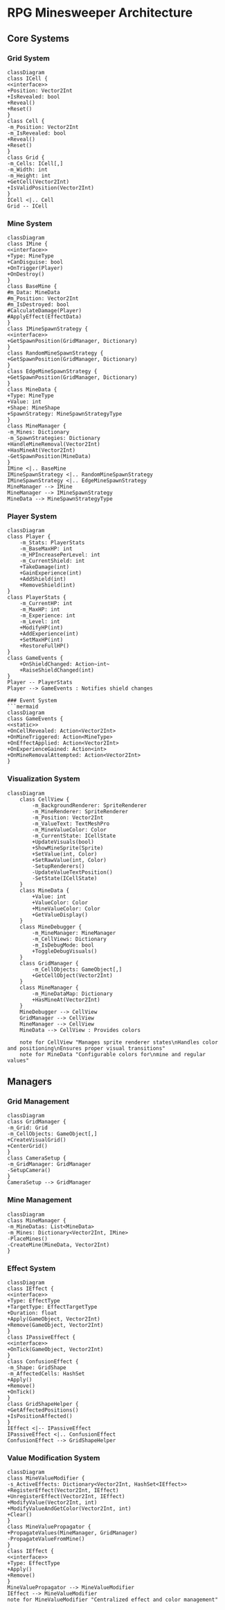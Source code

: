 # RPG Minesweeper Architecture

## Core Systems

### Grid System

```mermaid
classDiagram
class ICell {
<<interface>>
+Position: Vector2Int
+IsRevealed: bool
+Reveal()
+Reset()
}
class Cell {
-m_Position: Vector2Int
-m_IsRevealed: bool
+Reveal()
+Reset()
}
class Grid {
-m_Cells: ICell[,]
-m_Width: int
-m_Height: int
+GetCell(Vector2Int)
+IsValidPosition(Vector2Int)
}
ICell <|.. Cell
Grid -- ICell
```

### Mine System
```mermaid
classDiagram
class IMine {
<<interface>>
+Type: MineType
+CanDisguise: bool
+OnTrigger(Player)
+OnDestroy()
}
class BaseMine {
#m_Data: MineData
#m_Position: Vector2Int
#m_IsDestroyed: bool
#CalculateDamage(Player)
#ApplyEffect(EffectData)
}
class IMineSpawnStrategy {
<<interface>>
+GetSpawnPosition(GridManager, Dictionary)
}
class RandomMineSpawnStrategy {
+GetSpawnPosition(GridManager, Dictionary)
}
class EdgeMineSpawnStrategy {
+GetSpawnPosition(GridManager, Dictionary)
}
class MineData {
+Type: MineType
+Value: int
+Shape: MineShape
+SpawnStrategy: MineSpawnStrategyType
}
class MineManager {
-m_Mines: Dictionary
-m_SpawnStrategies: Dictionary
+HandleMineRemoval(Vector2Int)
+HasMineAt(Vector2Int)
-GetSpawnPosition(MineData)
}
IMine <|.. BaseMine
IMineSpawnStrategy <|.. RandomMineSpawnStrategy
IMineSpawnStrategy <|.. EdgeMineSpawnStrategy
MineManager --> IMine
MineManager --> IMineSpawnStrategy
MineData --> MineSpawnStrategyType
```

### Player System
```mermaid
classDiagram
class Player {
    -m_Stats: PlayerStats
    -m_BaseMaxHP: int
    -m_HPIncreasePerLevel: int
    -m_CurrentShield: int
    +TakeDamage(int)
    +GainExperience(int)
    +AddShield(int)
    +RemoveShield(int)
}
class PlayerStats {
    -m_CurrentHP: int
    -m_MaxHP: int
    -m_Experience: int
    -m_Level: int
    +ModifyHP(int)
    +AddExperience(int)
    +SetMaxHP(int)
    +RestoreFullHP()
}
class GameEvents {
    +OnShieldChanged: Action~int~
    +RaiseShieldChanged(int)
}
Player -- PlayerStats
Player --> GameEvents : Notifies shield changes

### Event System
```mermaid
classDiagram
class GameEvents {
<<static>>
+OnCellRevealed: Action<Vector2Int>
+OnMineTriggered: Action<MineType>
+OnEffectApplied: Action<Vector2Int>
+OnExperienceGained: Action<int>
+OnMineRemovalAttempted: Action<Vector2Int>
}
```

### Visualization System
```mermaid
classDiagram
    class CellView {
        -m_BackgroundRenderer: SpriteRenderer
        -m_MineRenderer: SpriteRenderer
        -m_Position: Vector2Int
        -m_ValueText: TextMeshPro
        -m_MineValueColor: Color
        -m_CurrentState: ICellState
        +UpdateVisuals(bool)
        +ShowMineSprite(Sprite)
        +SetValue(int, Color)
        +SetRawValue(int, Color)
        -SetupRenderers()
        -UpdateValueTextPosition()
        -SetState(ICellState)
    }
    class MineData {
        +Value: int
        +ValueColor: Color
        +MineValueColor: Color
        +GetValueDisplay()
    }
    class MineDebugger {
        -m_MineManager: MineManager
        -m_CellViews: Dictionary
        -m_IsDebugMode: bool
        +ToggleDebugVisuals()
    }
    class GridManager {
        -m_CellObjects: GameObject[,]
        +GetCellObject(Vector2Int)
    }
    class MineManager {
        -m_MineDataMap: Dictionary
        +HasMineAt(Vector2Int)
    }
    MineDebugger --> CellView
    GridManager --> CellView
    MineManager --> CellView
    MineData --> CellView : Provides colors

    note for CellView "Manages sprite renderer states\nHandles color and positioning\nEnsures proper visual transitions"
    note for MineData "Configurable colors for\nmine and regular values"
```

## Managers

### Grid Management
```mermaid
classDiagram
class GridManager {
-m_Grid: Grid
-m_CellObjects: GameObject[,]
+CreateVisualGrid()
+CenterGrid()
}
class CameraSetup {
-m_GridManager: GridManager
-SetupCamera()
}
CameraSetup --> GridManager
```

### Mine Management
```mermaid
classDiagram
class MineManager {
-m_MineDatas: List<MineData>
-m_Mines: Dictionary<Vector2Int, IMine>
-PlaceMines()
-CreateMine(MineData, Vector2Int)
}
```

### Effect System
```mermaid
classDiagram
class IEffect {
<<interface>>
+Type: EffectType
+TargetType: EffectTargetType
+Duration: float
+Apply(GameObject, Vector2Int)
+Remove(GameObject, Vector2Int)
}
class IPassiveEffect {
<<interface>>
+OnTick(GameObject, Vector2Int)
}
class ConfusionEffect {
-m_Shape: GridShape
-m_AffectedCells: HashSet
+Apply()
+Remove()
+OnTick()
}
class GridShapeHelper {
+GetAffectedPositions()
+IsPositionAffected()
}
IEffect <|-- IPassiveEffect
IPassiveEffect <|.. ConfusionEffect
ConfusionEffect --> GridShapeHelper
```

### Value Modification System
```mermaid
classDiagram
class MineValueModifier {
-s_ActiveEffects: Dictionary<Vector2Int, HashSet<IEffect>>
+RegisterEffect(Vector2Int, IEffect)
+UnregisterEffect(Vector2Int, IEffect)
+ModifyValue(Vector2Int, int)
+ModifyValueAndGetColor(Vector2Int, int)
+Clear()
}
class MineValuePropagator {
+PropagateValues(MineManager, GridManager)
-PropagateValueFromMine()
}
class IEffect {
<<interface>>
+Type: EffectType
+Apply()
+Remove()
}
MineValuePropagator --> MineValueModifier
IEffect --> MineValueModifier
note for MineValueModifier "Centralized effect and color management"
```